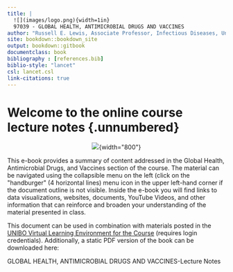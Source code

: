 ```yaml
---
title: |
  ![](images/logo.png){width=1in}   
  97039 - GLOBAL HEALTH, ANTIMICROBIAL DRUGS AND VACCINES
author: "Russell E. Lewis, Associate Professor, Infectious Diseases, University of Bologna"
site: bookdown::bookdown_site
output: bookdown::gitbook
documentclass: book
bibliography : [references.bib]
biblio-style: "lancet"
csl: lancet.csl
link-citations: true
---
```


# Welcome to the online course lecture notes  {.unnumbered}

<center>

![](images/globalhealth.png){width="800"}

</center>

This e-book provides a summary of content addressed in the Global Health, Antimicrobial Drugs, and Vaccines section of the course. The material can be navigated using the collapsible menu on the left (click on the "handburger" (4 horizontal lines) menu icon in the upper left-hand corner if the document outline is not visible. Inside the e-book you will find links to data visualizations, websites, documents, YouTube Videos, and other information that can reinforce and broaden your understanding of the material presented in class.

This document can be used in combination with materials posted in the [UNIBO Virtual Learning Environment for the Course](https://virtuale.unibo.it/course/view.php?id=31100) (requires login credentials). Additionally, a static PDF version of the book can be downloaded here:

GLOBAL HEALTH, ANTIMICROBIAL DRUGS AND VACCINES-Lecture Notes
